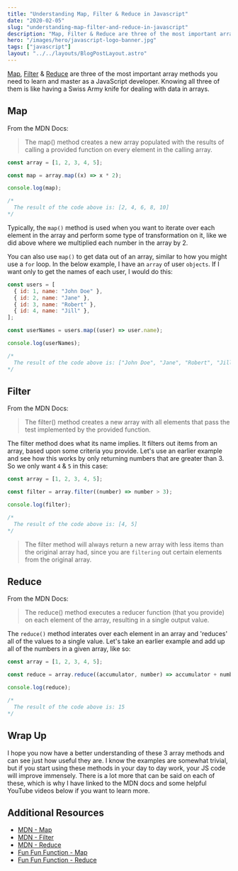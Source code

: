 ```yaml
---
title: "Understanding Map, Filter & Reduce in Javascript"
date: "2020-02-05"
slug: "understanding-map-filter-and-reduce-in-javascript"
description: "Map, Filter & Reduce are three of the most important array methods you need to learn and master as a JavaScript developer."
hero: "/images/hero/javascript-logo-banner.jpg"
tags: ["javascript"]
layout: "../../layouts/BlogPostLayout.astro"
---
```


[Map](https://developer.mozilla.org/en-US/docs/Web/JavaScript/Reference/Global_Objects/Array/map), [Filter](https://developer.mozilla.org/en-US/docs/Web/JavaScript/Reference/Global_Objects/Array/filter) & [Reduce](https://developer.mozilla.org/en-US/docs/Web/JavaScript/Reference/Global_Objects/Array/reduce) are three of the most important array methods you need to learn and master as a JavaScript developer. Knowing all three of them is like having a Swiss Army knife for dealing with data in arrays.

## Map

From the MDN Docs:

> The map() method creates a new array populated with the results of calling a provided function on every element in the calling array.

```js
const array = [1, 2, 3, 4, 5];

const map = array.map((x) => x * 2);

console.log(map);

/*
  The result of the code above is: [2, 4, 6, 8, 10]
*/
```

Typically, the `map()` method is used when you want to iterate over each element in the array and perform some type of transformation on it, like we did above where we multiplied each number in the array by 2.

You can also use `map()` to get data out of an array, similar to how you might use a `for` loop. In the below example, I have an `array` of user `objects`. If I want only to get the names of each user, I would do this:

```js
const users = [
  { id: 1, name: "John Doe" },
  { id: 2, name: "Jane" },
  { id: 3, name: "Robert" },
  { id: 4, name: "Jill" },
];

const userNames = users.map((user) => user.name);

console.log(userNames);

/*
  The result of the code above is: ["John Doe", "Jane", "Robert", "Jill"]
*/
```

## Filter

From the MDN Docs:

> The filter() method creates a new array with all elements that pass the test implemented by the provided function.

The filter method does what its name implies. It filters out items from an array, based upon some criteria you provide. Let's use an earlier example and see how this works by only returning numbers that are greater than 3. So we only want `4` & `5` in this case:

```js
const array = [1, 2, 3, 4, 5];

const filter = array.filter((number) => number > 3);

console.log(filter);

/*
  The result of the code above is: [4, 5]
*/
```

> The filter method will always return a new array with less items than the original array had, since you are `filtering` out certain elements from the original array.

## Reduce

From the MDN Docs:

> The reduce() method executes a reducer function (that you provide) on each element of the array, resulting in a single output value.

The `reduce()` method interates over each element in an array and 'reduces' all of the values to a single value. Let's take an earlier example and add up all of the numbers in a given array, like so:

```js
const array = [1, 2, 3, 4, 5];

const reduce = array.reduce((accumulator, number) => accumulator + number);

console.log(reduce);

/*
  The result of the code above is: 15
*/
```

## Wrap Up

I hope you now have a better understanding of these 3 array methods and can see just how useful they are. I know the examples are somewhat trivial, but if you start using these methods in your day to day work, your JS code will improve immensely. There is a lot more that can be said on each of these, which is why I have linked to the MDN docs and some helpful YouTube videos below if you want to learn more.

## Additional Resources

- [MDN - Map](https://developer.mozilla.org/en-US/docs/Web/JavaScript/Reference/Global_Objects/Array/map)
- [MDN - Filter](https://developer.mozilla.org/en-US/docs/Web/JavaScript/Reference/Global_Objects/Array/filter)
- [MDN - Reduce](https://developer.mozilla.org/en-US/docs/Web/JavaScript/Reference/Global_Objects/Array/reduce)
- [Fun Fun Function - Map](https://www.youtube.com/watch?v=bCqtb-Z5YGQ)
- [Fun Fun Function - Reduce](https://www.youtube.com/watch?v=Wl98eZpkp-c)

